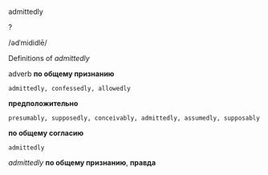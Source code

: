admittedly

?

/ədˈmididlē/

Definitions of _admittedly_

adverb
**по общему признанию**

    admittedly, confessedly, allowedly
**предположительно**

    presumably, supposedly, conceivably, admittedly, assumedly, supposably
**по общему согласию**

    admittedly

_admittedly_
**по общему признанию**, **правда**